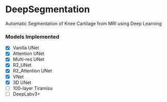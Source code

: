 # DeepSegmentation
Automatic Segmentation of Knee Cartilage from MRI using Deep Learning 

### Models Implemented

- [x] Vanilla UNet 
- [x] Attention UNet
- [x] Multi-res UNet
- [x] R2_UNet
- [x] R2_Attention UNet
- [x] VNet
- [x] 3D UNet
- [ ] 100-layer Tiramisu
- [ ] DeepLabv3+ 
